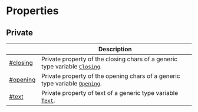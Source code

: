 # Properties

## Private

|                        | Description                                                                                                                        |
| ---------------------- | ---------------------------------------------------------------------------------------------------------------------------------- |
| [#closing](closing.md) | Private property of the closing chars of a generic type variable [`Closing`](../generic-type-variables.md#wrap-closing).           |
| [#opening](opening.md) | Private property of the opening chars of a generic type variable [`Opening`](../generic-type-variables.md#wrap-opening).           |
| [#text](text.md)       | Private property of text of a generic type variable [`Text`](../generic-type-variables.md#wrap-less-than...-text-...greater-than). |
